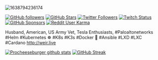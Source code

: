 ![1638794236174](https://user-images.githubusercontent.com/32914889/152353175-946bd912-43d0-4e7e-b6c9-4cc20432509c.jpg)

[![GitHub followers](https://img.shields.io/github/followers/procheeseburger?logo=GitHub&style=for-the-badge)](https://github.com/procheeseburger)
[![GitHub Stars](https://img.shields.io/github/stars/procheeseburger?logo=github&style=for-the-badge)](https://github.com/procheeseburger)
[![Twitter Followers](https://img.shields.io/twitter/follow/procheeseburger?color=0E7FC0&label=follow&logo=twitter&style=for-the-badge)](https://twitter.com/procheeseburger)
[![Twitch Status](https://img.shields.io/twitch/status/procheeseburger?color=9147FF&logo=twitch&style=for-the-badge)](https://twitch.tv/procheeseburger)
[![GitHub Sponsors](https://img.shields.io/github/sponsors/procheeseburger?color=BF4B8A&logo=githubsponsors&style=for-the-badge)](https://github.com/sponsors/procheeseburger)
[![Reddit User Karma](https://img.shields.io/reddit/user-karma/combined/procheeseburger?style=for-the-badge&logo=reddit)](https://www.reddit.com/user/procheeseburger)

Husband, American, US Army Vet, Tesla Enthusiasts, #Paloaltonetworks #Helm #Kubernetes ☸ #K8s #K3s #Docker 🐳 #Ansible #LXD #LXC #Cardano http://weir.live

[![Procheeseburger github stats](https://github-readme-stats.vercel.app/api?username=procheeseburger&show_icons=true&count_private=true&theme=radical&hide=stars)](https://github.com/procheeseburger)
[![GitHub Streak](https://github-readme-streak-stats.herokuapp.com/?user=procheeseburger&theme=dark&count_private=true&theme=radical)](https://github.com/procheeseburger)
